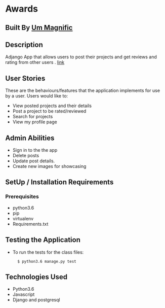 # Awards
## Built By [Um Magnific](https://github.com/Magnific7/)
## Description
Adjango App that allows users to post their projects and get reviews and rating from other users . [link](https://awardsmag.herokuapp.com/)
## User Stories
These are the behaviours/features that the application implements for use by a user.
Users would like to:
* View posted projects and their details
* Post a project to be rated/reviewed
* Search for projects 
* View my profile page
## Admin Abilities
* Sign in to the the app
* Delete posts
* Update post details.
* Create new images for showcasing
## SetUp / Installation Requirements
### Prerequisites
* python3.6
* pip
* virtualenv
* Requirements.txt
## Testing the Application
* To run the tests for the class files:

        $ python3.6 manage.py test 
## Technologies Used
* Python3.6
* Javascript
* Django and postgresql
